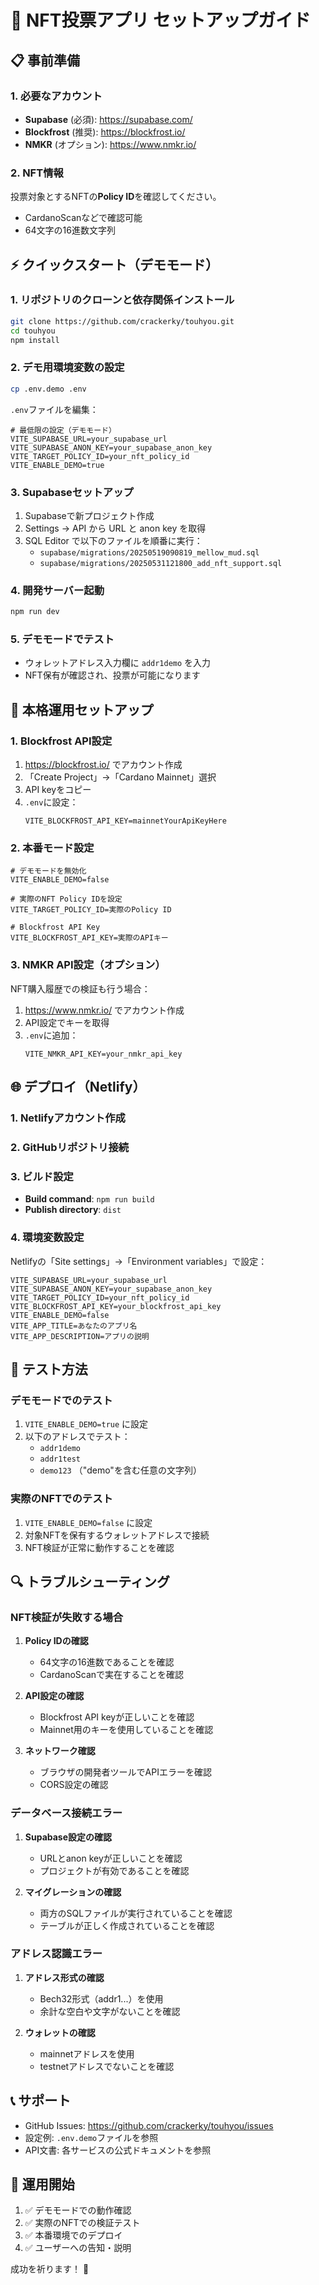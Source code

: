 # 🚀 NFT投票アプリ セットアップガイド

## 📋 事前準備

### 1. 必要なアカウント

- **Supabase** (必須): https://supabase.com/
- **Blockfrost** (推奨): https://blockfrost.io/
- **NMKR** (オプション): https://www.nmkr.io/

### 2. NFT情報

投票対象とするNFTの**Policy ID**を確認してください。
- CardanoScanなどで確認可能
- 64文字の16進数文字列

## ⚡ クイックスタート（デモモード）

### 1. リポジトリのクローンと依存関係インストール

```bash
git clone https://github.com/crackerky/touhyou.git
cd touhyou
npm install
```

### 2. デモ用環境変数の設定

```bash
cp .env.demo .env
```

`.env`ファイルを編集：
```env
# 最低限の設定（デモモード）
VITE_SUPABASE_URL=your_supabase_url
VITE_SUPABASE_ANON_KEY=your_supabase_anon_key
VITE_TARGET_POLICY_ID=your_nft_policy_id
VITE_ENABLE_DEMO=true
```

### 3. Supabaseセットアップ

1. Supabaseで新プロジェクト作成
2. Settings → API から URL と anon key を取得
3. SQL Editor で以下のファイルを順番に実行：
   - `supabase/migrations/20250519090819_mellow_mud.sql`
   - `supabase/migrations/20250531121800_add_nft_support.sql`

### 4. 開発サーバー起動

```bash
npm run dev
```

### 5. デモモードでテスト

- ウォレットアドレス入力欄に `addr1demo` を入力
- NFT保有が確認され、投票が可能になります

## 🔧 本格運用セットアップ

### 1. Blockfrost API設定

1. https://blockfrost.io/ でアカウント作成
2. 「Create Project」→「Cardano Mainnet」選択
3. API keyをコピー
4. `.env`に設定：
   ```env
   VITE_BLOCKFROST_API_KEY=mainnetYourApiKeyHere
   ```

### 2. 本番モード設定

```env
# デモモードを無効化
VITE_ENABLE_DEMO=false

# 実際のNFT Policy IDを設定
VITE_TARGET_POLICY_ID=実際のPolicy ID

# Blockfrost API Key
VITE_BLOCKFROST_API_KEY=実際のAPIキー
```

### 3. NMKR API設定（オプション）

NFT購入履歴での検証も行う場合：

1. https://www.nmkr.io/ でアカウント作成
2. API設定でキーを取得
3. `.env`に追加：
   ```env
   VITE_NMKR_API_KEY=your_nmkr_api_key
   ```

## 🌐 デプロイ（Netlify）

### 1. Netlifyアカウント作成

### 2. GitHubリポジトリ接続

### 3. ビルド設定

- **Build command**: `npm run build`
- **Publish directory**: `dist`

### 4. 環境変数設定

Netlifyの「Site settings」→「Environment variables」で設定：

```
VITE_SUPABASE_URL=your_supabase_url
VITE_SUPABASE_ANON_KEY=your_supabase_anon_key
VITE_TARGET_POLICY_ID=your_nft_policy_id
VITE_BLOCKFROST_API_KEY=your_blockfrost_api_key
VITE_ENABLE_DEMO=false
VITE_APP_TITLE=あなたのアプリ名
VITE_APP_DESCRIPTION=アプリの説明
```

## 🧪 テスト方法

### デモモードでのテスト

1. `VITE_ENABLE_DEMO=true` に設定
2. 以下のアドレスでテスト：
   - `addr1demo`
   - `addr1test` 
   - `demo123` （"demo"を含む任意の文字列）

### 実際のNFTでのテスト

1. `VITE_ENABLE_DEMO=false` に設定
2. 対象NFTを保有するウォレットアドレスで接続
3. NFT検証が正常に動作することを確認

## 🔍 トラブルシューティング

### NFT検証が失敗する場合

1. **Policy IDの確認**
   - 64文字の16進数であることを確認
   - CardanoScanで実在することを確認

2. **API設定の確認**
   - Blockfrost API keyが正しいことを確認
   - Mainnet用のキーを使用していることを確認

3. **ネットワーク確認**
   - ブラウザの開発者ツールでAPIエラーを確認
   - CORS設定の確認

### データベース接続エラー

1. **Supabase設定の確認**
   - URLとanon keyが正しいことを確認
   - プロジェクトが有効であることを確認

2. **マイグレーションの確認**
   - 両方のSQLファイルが実行されていることを確認
   - テーブルが正しく作成されていることを確認

### アドレス認識エラー

1. **アドレス形式の確認**
   - Bech32形式（addr1...）を使用
   - 余計な空白や文字がないことを確認

2. **ウォレットの確認**
   - mainnetアドレスを使用
   - testnetアドレスでないことを確認

## 📞 サポート

- GitHub Issues: https://github.com/crackerky/touhyou/issues
- 設定例: `.env.demo`ファイルを参照
- API文書: 各サービスの公式ドキュメントを参照

## 🚀 運用開始

1. ✅ デモモードでの動作確認
2. ✅ 実際のNFTでの検証テスト
3. ✅ 本番環境でのデプロイ
4. ✅ ユーザーへの告知・説明

成功を祈ります！ 🎉